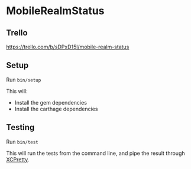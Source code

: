 # MobileRealmStatus #

## Trello ##
https://trello.com/b/sDPxD15l/mobile-realm-status

## Setup ##

Run `bin/setup`

This will:

 - Install the gem dependencies
 - Install the carthage dependencies

## Testing ##

Run `bin/test`

This will run the tests from the command line, and pipe the result through
[XCPretty][].

[XCPretty]: https://github.com/supermarin/xcpretty
